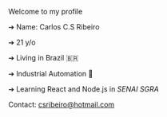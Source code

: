 Welcome to my profile 

➔ Name: Carlos C.S Ribeiro

➔ 21 y/o

➔ Living in Brazil  🇧🇷

➔ Industrial Automation 🔌

➔ Learning React and Node.js in *SENAI SGRA*

Contact: csribeiro@hotmail.com
<!---
CS-Ribeiro/CS-Ribeiro is a ✨ special ✨ repository because its `README.md` (this file) appears on your GitHub profile.
You can click the Preview link to take a look at your changes.
--->
